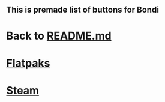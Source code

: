 ## This is premade list of buttons for Bondi

# Back to [README.md](README.md)

# [Flatpaks](Runners/Flatpaks.md)

# [Steam](Runners/Steam.md)